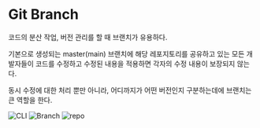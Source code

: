 # Git Branch

코드의 분산 작업, 버전 관리를 할 때 브랜치가 유용하다.

기본으로 생성되는 master(main) 브랜치에 해당 레포지토리를 공유하고 있는 모든 개발자들이 코드를 수정하고 수정된 내용을 적용하면 각자의 수정 내용이 보장되지 않는다.

동시 수정에 대한 처리 뿐만 아니라, 어디까지가 어떤 버전인지 구분하는데에 브랜치는 큰 역할을 한다.

![CLI](../images/Git-cli)
![Branch](../images/Git-cli-branch)
![repo](../images/Github-make-repo)
